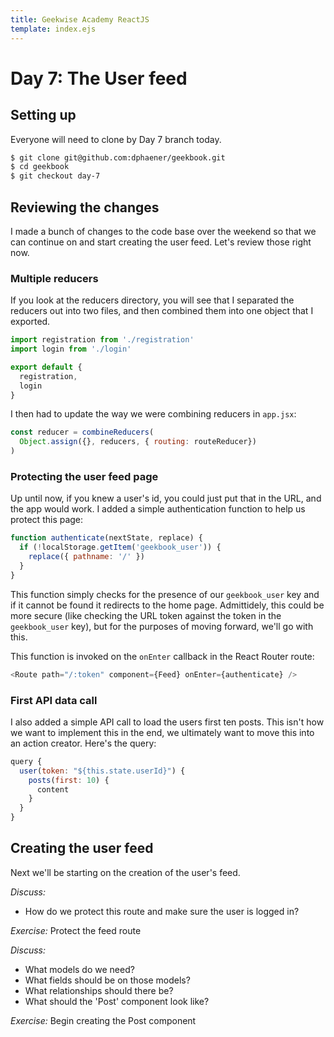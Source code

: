 ```yaml
---
title: Geekwise Academy ReactJS
template: index.ejs
---
```


# Day 7: The User feed

## Setting up

Everyone will need to clone by Day 7 branch today.

```bash
$ git clone git@github.com:dphaener/geekbook.git
$ cd geekbook
$ git checkout day-7
```

## Reviewing the changes

I made a bunch of changes to the code base over the weekend so that we can
continue on and start creating the user feed. Let's review those right now.

### Multiple reducers

If you look at the reducers directory, you will see that I separated the reducers out into two
files, and then combined them into one object that I exported.

```js
import registration from './registration'
import login from './login'

export default {
  registration,
  login
}
```

I then had to update the way we were combining reducers in `app.jsx`:

```js
const reducer = combineReducers(
  Object.assign({}, reducers, { routing: routeReducer})
)
```

### Protecting the user feed page

Up until now, if you knew a user's id, you could just put that in the URL,
and the app would work. I added a simple authentication function to help us
protect this page:

```js
function authenticate(nextState, replace) {
  if (!localStorage.getItem('geekbook_user')) {
    replace({ pathname: '/' })
  }
}
```

This function simply checks for the presence of our `geekbook_user` key and
if it cannot be found it redirects to the home page. Admittidely, this could
be more secure (like checking the URL token against the token in the `geekbook_user`
key), but for the purposes of moving forward, we'll go with this.

This function is invoked on the `onEnter` callback in the React Router route:

```js
<Route path="/:token" component={Feed} onEnter={authenticate} />
```

### First API data call

I also added a simple API call to load the users first ten posts. This isn't
how we want to implement this in the end, we ultimately want to move this
into an action creator. Here's the query:

```js
query {
  user(token: "${this.state.userId}") {
    posts(first: 10) {
      content
    }
  }
}
```

## Creating the user feed

Next we'll be starting on the creation of the user's feed.

*Discuss:*
  * How do we protect this route and make sure the user is logged in?

*Exercise:* Protect the feed route

*Discuss:*
  * What models do we need?
  * What fields should be on those models?
  * What relationships should there be?
  * What should the 'Post' component look like?

*Exercise:* Begin creating the Post component
